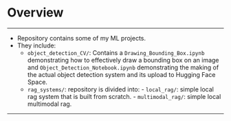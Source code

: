 # Overview
------------------------------------------------------------
- Repository contains some of my ML projects.
- They include:
  - `object_detection_CV/`: Contains a `Drawing_Bounding_Box.ipynb` demonstrating how to effectively draw a bounding box on an image and `Object_Detection_Notebook.ipynb` demonstrating the making of the actual object detection system and its upload to Hugging Face Space.
  - `rag_systems/`: repository is divided into:
                      - `local_rag/`: simple local rag system that is built from scratch.
                      - `multimodal_rag/`: simple local multimodal rag.
---------------------------------------------------------- 